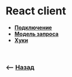 # React client

* **<a href="./pages/init/readme.md">Подключение</a>**
* **<a href="./pages/model/readme.md">Модель запроса</a>**
* **<a href="./pages/hooks/readme.md">Хуки</a>**

<br>

### ⟵ **<a href="../../readme.md">Назад</a>**